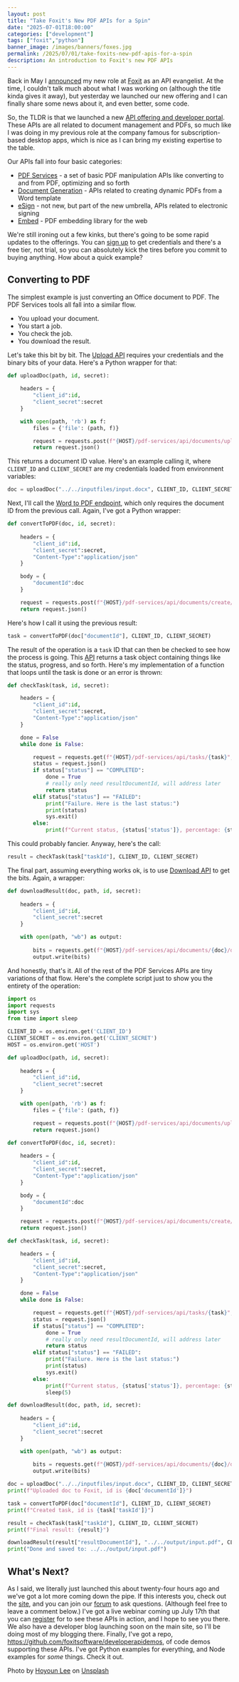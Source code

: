 ```yaml
---
layout: post
title: "Take Foxit's New PDF APIs for a Spin"
date: "2025-07-01T18:00:00"
categories: ["development"]
tags: ["foxit","python"]
banner_image: /images/banners/foxes.jpg
permalink: /2025/07/01/take-foxits-new-pdf-apis-for-a-spin
description: An introduction to Foxit's new PDF APIs
---
```


Back in May I [announced](https://www.raymondcamden.com/2025/05/20/my-new-role-api-evangelist-at-foxit/) my new role at [Foxit](https://foxit.com) as an API evangelist. At the time, I couldn't talk much about what I was working on (although the title kinda gives it away), but yesterday we launched our new offering and I can finally share some news about it, and even better, some code.

So, the TLDR is that we launched a new [API offering and developer portal](https://developer-api.foxit.com/). These APIs are all related to document management and PDFs, so much like I was doing in my previous role at the company famous for subscription-based desktop apps, which is nice as I can bring my existing expertise to the table. 

Our APIs fall into four basic categories:

* [PDF Services](https://developer-api.foxit.com/pdf-services/) - a set of basic PDF manipulation APIs like converting to and from PDF, optimizing and so forth
* [Document Generation](https://developer-api.foxit.com/document-generation/) - APIs related to creating dynamic PDFs from a Word template
* [eSign](https://developer-api.foxit.com/esign/) - not new, but part of the new umbrella, APIs related to electronic signing 
* [Embed](https://developer-api.foxit.com/pdf-embed/) - PDF embedding library for the web

We're still ironing out a few kinks, but there's going to be some rapid updates to the offerings. You can [sign up](https://app.developer-api.foxit.com/pricing) to get credentials and there's a free tier, not trial, so you can absolutely kick the tires before you commit to buying anything. How about a quick example?

## Converting to PDF

The simplest example is just converting an Office document to PDF. The PDF Services tools all fall into a similar flow.

* You upload your document.
* You start a job.
* You check the job. 
* You download the result. 

Let's take this bit by bit. The [Upload API](https://docs.developer-api.foxit.com/?_gl=1*73oyjq*_gcl_aw*R0NMLjE3NDk4MjY3NTkuQ2p3S0NBandsX1hCQmhBVUVpd0FXSzJoem00QTh5TnlDRVI0a1l3WXVDOGFTUm1ZZGNBOENBd1ZIVnNFNDV2dXlyeG0tT2F0NHZGc3B4b0NFckFRQXZEX0J3RQ..*_gcl_au*ODUxMjM2NDg5LjE3NDc4NDIyMzU.#707a9a9d-7664-4587-bfaa-9151acc59069) requires your credentials and the binary bits of your data. Here's a Python wrapper for that:

```python
def uploadDoc(path, id, secret):
	
	headers = {
		"client_id":id,
		"client_secret":secret
	}

	with open(path, 'rb') as f:
		files = {'file': (path, f)}

		request = requests.post(f"{HOST}/pdf-services/api/documents/upload", files=files, headers=headers)
		return request.json()
```

This returns a document ID value. Here's an example calling it, where `CLIENT_ID` and `CLIENT_SECRET` are my credentials loaded from environment variables:

```python
doc = uploadDoc("../../inputfiles/input.docx", CLIENT_ID, CLIENT_SECRET)
```

Next, I'll call the [Word to PDF endpoint](https://docs.developer-api.foxit.com/?_gl=1*73oyjq*_gcl_aw*R0NMLjE3NDk4MjY3NTkuQ2p3S0NBandsX1hCQmhBVUVpd0FXSzJoem00QTh5TnlDRVI0a1l3WXVDOGFTUm1ZZGNBOENBd1ZIVnNFNDV2dXlyeG0tT2F0NHZGc3B4b0NFckFRQXZEX0J3RQ..*_gcl_au*ODUxMjM2NDg5LjE3NDc4NDIyMzU.#7372d7c0-32c2-4d4b-81ba-978be220b66d), which only requires the document ID from the previous call. Again, I've got a Python wrapper:

```python
def convertToPDF(doc, id, secret):
	
	headers = {
		"client_id":id,
		"client_secret":secret,
		"Content-Type":"application/json"
	}

	body = {
		"documentId":doc	
	}

	request = requests.post(f"{HOST}/pdf-services/api/documents/create/pdf-from-word", json=body, headers=headers)
	return request.json()
```

Here's how I call it using the previous result:

```python
task = convertToPDF(doc["documentId"], CLIENT_ID, CLIENT_SECRET)
```

The result of the operation is a `task` ID that can then be checked to see how the process is going. This [API](https://docs.developer-api.foxit.com/?_gl=1*73oyjq*_gcl_aw*R0NMLjE3NDk4MjY3NTkuQ2p3S0NBandsX1hCQmhBVUVpd0FXSzJoem00QTh5TnlDRVI0a1l3WXVDOGFTUm1ZZGNBOENBd1ZIVnNFNDV2dXlyeG0tT2F0NHZGc3B4b0NFckFRQXZEX0J3RQ..*_gcl_au*ODUxMjM2NDg5LjE3NDc4NDIyMzU.#bc0e3e42-f88d-4137-8b6b-935e1fed4c36) returns a task object containing things like the status, progress, and so forth. Here's my implementation of a function that loops until the task is done or an error is thrown:

```python
def checkTask(task, id, secret):

	headers = {
		"client_id":id,
		"client_secret":secret,
		"Content-Type":"application/json"
	}

	done = False
	while done is False:

		request = requests.get(f"{HOST}/pdf-services/api/tasks/{task}", headers=headers)
		status = request.json()
		if status["status"] == "COMPLETED":
			done = True
			# really only need resultDocumentId, will address later
			return status
		elif status["status"] == "FAILED":
			print("Failure. Here is the last status:")
			print(status)
			sys.exit()
		else:
			print(f"Current status, {status['status']}, percentage: {status['progress']}")
```

This could probably fancier. Anyway, here's the call:

```python
result = checkTask(task["taskId"], CLIENT_ID, CLIENT_SECRET)
```

The final part, assuming everything works ok, is to use [Download API](https://docs.developer-api.foxit.com/?_gl=1*73oyjq*_gcl_aw*R0NMLjE3NDk4MjY3NTkuQ2p3S0NBandsX1hCQmhBVUVpd0FXSzJoem00QTh5TnlDRVI0a1l3WXVDOGFTUm1ZZGNBOENBd1ZIVnNFNDV2dXlyeG0tT2F0NHZGc3B4b0NFckFRQXZEX0J3RQ..*_gcl_au*ODUxMjM2NDg5LjE3NDc4NDIyMzU.#98d26936-d8f3-48f9-8661-3b1af13bc85b) to get the bits. Again, a wrapper:

```python
def downloadResult(doc, path, id, secret):
	
	headers = {
		"client_id":id,
		"client_secret":secret
	}

	with open(path, "wb") as output:
		
		bits = requests.get(f"{HOST}/pdf-services/api/documents/{doc}/download", stream=True, headers=headers).content 
		output.write(bits)
```

And honestly, that's it. All of the rest of the PDF Services APIs are tiny variations of that flow. Here's the complete script just to show you the entirety of the operation:

```python
import os
import requests
import sys 
from time import sleep 

CLIENT_ID = os.environ.get('CLIENT_ID')
CLIENT_SECRET = os.environ.get('CLIENT_SECRET')
HOST = os.environ.get('HOST')

def uploadDoc(path, id, secret):
	
	headers = {
		"client_id":id,
		"client_secret":secret
	}

	with open(path, 'rb') as f:
		files = {'file': (path, f)}

		request = requests.post(f"{HOST}/pdf-services/api/documents/upload", files=files, headers=headers)
		return request.json()

def convertToPDF(doc, id, secret):
	
	headers = {
		"client_id":id,
		"client_secret":secret,
		"Content-Type":"application/json"
	}

	body = {
		"documentId":doc	
	}

	request = requests.post(f"{HOST}/pdf-services/api/documents/create/pdf-from-word", json=body, headers=headers)
	return request.json()

def checkTask(task, id, secret):

	headers = {
		"client_id":id,
		"client_secret":secret,
		"Content-Type":"application/json"
	}

	done = False
	while done is False:

		request = requests.get(f"{HOST}/pdf-services/api/tasks/{task}", headers=headers)
		status = request.json()
		if status["status"] == "COMPLETED":
			done = True
			# really only need resultDocumentId, will address later
			return status
		elif status["status"] == "FAILED":
			print("Failure. Here is the last status:")
			print(status)
			sys.exit()
		else:
			print(f"Current status, {status['status']}, percentage: {status['progress']}")
			sleep(5)

def downloadResult(doc, path, id, secret):
	
	headers = {
		"client_id":id,
		"client_secret":secret
	}

	with open(path, "wb") as output:
		
		bits = requests.get(f"{HOST}/pdf-services/api/documents/{doc}/download", stream=True, headers=headers).content 
		output.write(bits)

doc = uploadDoc("../../inputfiles/input.docx", CLIENT_ID, CLIENT_SECRET)
print(f"Uploaded doc to Foxit, id is {doc['documentId']}")

task = convertToPDF(doc["documentId"], CLIENT_ID, CLIENT_SECRET)
print(f"Created task, id is {task['taskId']}")

result = checkTask(task["taskId"], CLIENT_ID, CLIENT_SECRET)
print(f"Final result: {result}")

downloadResult(result["resultDocumentId"], "../../output/input.pdf", CLIENT_ID, CLIENT_SECRET)
print("Done and saved to: ../../output/input.pdf")
```

## What's Next?

As I said, we literally just launched this about twenty-four hours ago and we've got a lot more coming down the pipe. If this interests you, check out the [site](https://developer-api.foxit.com/), and you can join our [forum](https://developerforums.foxit.com/) to ask questions. (Although feel free to leave a comment below.) I've got a live webinar coming up July 17th that you can [register](https://register.gotowebinar.com/rt/8274327924071612249) for to see these APIs in action, and I hope to see you there. We also have a developer blog launching soon on the main site, so I'll be doing most of my blogging there. Finally, I've got a repo, <https://github.com/foxitsoftware/developerapidemos>, of code demos supporting these APIs. I've got Python examples for everything, and Node examples for *some* things. Check it out. 

Photo by <a href="https://unsplash.com/@icedcocoa?utm_content=creditCopyText&utm_medium=referral&utm_source=unsplash">Hoyoun Lee</a> on <a href="https://unsplash.com/photos/a-couple-of-foxes-cuddle-together-on-the-ground-m9Sn_6wzNW4?utm_content=creditCopyText&utm_medium=referral&utm_source=unsplash">Unsplash</a>
      
